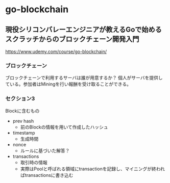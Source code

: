# go-blockchain

## 現役シリコンバレーエンジニアが教えるGoで始めるスクラッチからのブロックチェーン開発入門

https://www.udemy.com/course/go-blockchain/


### ブロックチェーン

ブロックチェーンで利用するサーバは誰が用意するか？
  個人がサーバを提供している。参加者はMiningを行い報酬を受け取ることができる。

### セクション3

Blockに含むもの

- prev hash
  - 前のBlockの情報を用いて作成したハッシュ
- timestamp
  - 生成時間
- nonce
  - ルールに基づいた解答？
- transactions
  - 取引時の情報
  - 実際はPoolと呼ばれる領域にtransactionを記録し、マイニングが終わればtransactionsに書き込む

